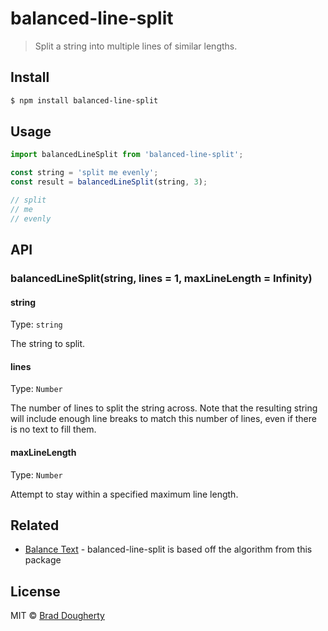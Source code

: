 # balanced-line-split

> Split a string into multiple lines of similar lengths.

## Install

```sh
$ npm install balanced-line-split
```

## Usage

```js
import balancedLineSplit from 'balanced-line-split';

const string = 'split me evenly';
const result = balancedLineSplit(string, 3);

// split
// me
// evenly
```

## API

### balancedLineSplit(string, lines = 1, maxLineLength = Infinity)

#### string

Type: `string`

The string to split.

#### lines

Type: `Number`

The number of lines to split the string across. Note that the resulting string will include enough line breaks to match this number of lines, even if there is no text to fill them.

#### maxLineLength

Type: `Number`

Attempt to stay within a specified maximum line length.

## Related

* [Balance Text](https://github.com/adobe-webplatform/balance-text) - balanced-line-split is based off the algorithm from this package

## License

MIT © [Brad Dougherty](https://brad.is)
